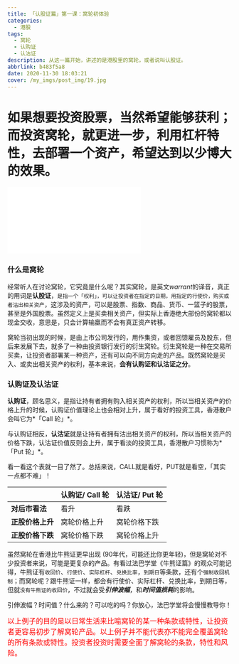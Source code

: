 ```yaml
---
title: 「认股证篇」第一课：窝轮初体验
categories:
  - 港股
tags:
  - 窝轮
  - 认购证
  - 认沽证
description: 从这一篇开始，讲述的是港股里的窝轮，或者说叫认股证。
abbrlink: b483f5a8
date: 2020-11-30 18:03:21
cover: /my_imgs/post_img/19.jpg
---
```



# 如果想要投资股票，当然希望能够获利；而投资窝轮，就更进一步，利用杠杆特性，去部署一个资产，希望达到以少博大的效果。

<div class="bilibili">
    <iframe src="//player.bilibili.com/player.html?aid=500263650&bvid=BV11K411G7G7&cid=258317646&page=1" scrolling="no" border="0" frameborder="no" framespacing="0" allowfullscreen="true"> </iframe>
</div>

### 什么是窝轮

经常听人在讨论窝轮，它究竟是什么呢？其实窝轮，是英文*warrant*的译音，真正的用词是**认股证**，`是指一个「权利」，可以让投资者在指定的日期，用指定的行使价，购买或者沽出相关资产`，这涉及的资产，可以是股票、指数、商品、货币、一篮子的股票，甚至是外国股票。虽然定义上是买卖相关资产，但实际上香港绝大部份的窝轮都以现金交收，意思是，只会计算输羸而不会有真正资产转移。

窝轮当初出现的时候，是由上市公司发行的，用作集资，或者回馈雇员及股东，但后来发展下去，就多了一种由投资银行发行的衍生窝轮。衍生窝轮是一种在交易所买卖，让投资者部署某一种资产，还有可以向不同方向走的产品。既然窝轮是买入、或卖出相关资产的权利，基本来说，**会有认购证和认沽证之分**。

### 认购证及认沽证

**认购证**，顾名思义，是指让持有者拥有购入相关资产的权利，所以当相关资产的价格上升的时候，认购证价值理论上也会相对上升，属于看好的投资工具，香港散户会叫它为*「Call 轮」*。

与认购证相反，**认沽证**就是让持有者拥有沽出相关资产的权利，所以当相关资产的价格下跌，认沽证价值反则会上升，属于看淡的投资工具，香港散户习惯称为*「Put 轮」*。

看一看这个表就一目了然了。总括来说，CALL就是看好，PUT就是看空，「其实一点都不难」！

|                  | 认购证/ Call 轮 | 认沽证/ Put 轮 |
| :--------------- | :-------------- | :------------- |
| **对后市看法**   | 看升            | 看跌           |
| **正股价格上升** | 窝轮价格上升    | 窝轮价格下跌   |
| **正股价格下跌** | 窝轮价格下跌    | 窝轮价格上升   |

 

虽然窝轮在香港比牛熊证更早出现 (90年代，可能还比你更年轻)，但是窝轮对不少投资者来说，可能是更复杂的产品。有看过法巴学堂《牛熊证篇》的观众可能记得，牛熊证有`收回价`、`行使价`、`实际杠杆`、`兑换比率`，`到期日`等条款，还有个`强制收回机制`；而窝轮呢？跟牛熊证一样，都会有行使价、实际杠杆、兑换比率，到期日等，但就`没有牛熊证的收回价`，不过就会受***引伸波幅***，和***时间值损耗***的影响。

引伸波幅？时间值？什么来的？可以吃的吗？你放心，法巴学堂将会慢慢教导你！

<font size=3 color=red>以上例子的目的是以日常生活来比喻窝轮的某一种条款或特性，让投资者更容易初步了解窝轮产品。以上例子并不能代表亦不能完全覆盖窝轮的所有条款或特性。投资者投资时需要全面了解窝轮的条款，特性和风险。</font>